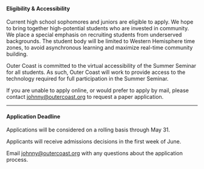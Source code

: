 
#### Eligibility & Accessibility

Current high school sophomores and juniors are eligible to apply. We hope to bring together high-potential students who are invested in community. We place a special emphasis on recruiting students from underserved backgrounds.
The student body will be limited to Western Hemisphere time zones, to avoid asynchronous learning and maximize real-time community building.

Outer Coast is committed to the virtual accessibility of the Summer Seminar for all students. As such, Outer Coast will work to provide access to the technology required for full participation in the Summer Seminar. 

If you are unable to apply online, or would prefer to apply by mail, please contact johnny@outercoast.org to request a paper application.

***

#### Application Deadline
 
Applications will be considered on a rolling basis through May 31.

Applicants will receive admissions decisions in the first week of June.

Email johnny@outercoast.org with any questions about the application process.





